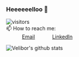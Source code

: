 
### Heeeeeelloo 👋

![visitors](https://visitor-badge.glitch.me/badge?page_id=velibor7) <br>
📫 How to reach me: <br>
&nbsp;&nbsp;&nbsp;&nbsp;&nbsp;&nbsp;&nbsp;&nbsp;&nbsp;&nbsp; [Email](velibor.va@gmail.com)
&nbsp;&nbsp;&nbsp;&nbsp;&nbsp;&nbsp;&nbsp;&nbsp;&nbsp;&nbsp; [LinkedIn](https://www.linkedin.com/in/veliborvasiljevic)

![Velibor's github stats](https://github-readme-stats.vercel.app/api?username=velibor7)
